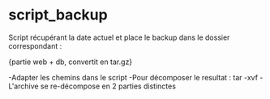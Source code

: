# script_backup
Script récupérant la date actuel et place le backup dans le dossier correspondant :

{partie web + db, convertit en tar.gz}

-Adapter les chemins dans le script
-Pour décomposer le resultat : tar -xvf 
-L'archive se re-décompose en 2 parties distinctes
